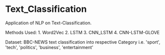 # Text_Classification

Application of NLP on Text-Classification.

Methods Used:
     1. Word2Vec
     2. LSTM
     3. CNN_LSTM
     4. CNN-LSTM-GLOVE
     
Dataset: BBC-NEWS text classification into respective Category i.e. 'sport', 'tech', 'politics', 'business', 'entertainment'
